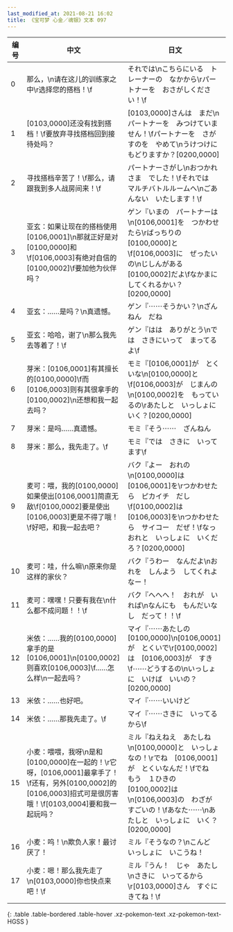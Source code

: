 ```yaml
---
last_modified_at: 2021-08-21 16:02
title: 《宝可梦 心金／魂银》文本 097
---
```

| 编号 | 中文 | 日文 |
| ---- | ---- | ---- |
| 0 | 那么，\n请在这儿的训练家之中\r选择您的搭档！\f | それでは\nこちらにいる　トレーナーの　なかから\rパートナーを　おさがしください！\f |
| 1 | [0103,0000]还没有找到搭档！\f要放弃寻找搭档回到接待处吗？ | [0103,0000]さんは　まだ\nパートナーを　みつけていません！\fパートナーを　さがすのを　やめて\nうけつけに　もどりますか？[0200,0000] |
| 2 | 寻找搭档辛苦了！\f那么，请跟我到多人战房间来！\f | パートナーさがし\nおつかれさま　でした！\fそれでは　マルチバトルルームへ\nごあんない　いたします！\f |
| 3 | 亚玄：如果让现在的搭档使用[0106,0001]\n那就正好是对[0100,0000]和\f[0106,0003]有绝对自信的[0100,0002]\f要加他为伙伴吗？ | ゲン『いまの　パートナーは\n[0106,0001]を　つかわせたら\rばっちりの　[0100,0000]と\f[0106,0003]に　ぜったいの\nじしんがある　[0100,0002]だよ\fなかまに　してくれるかい？[0200,0000] |
| 4 | 亚玄：……是吗？\n真遗憾。 | ゲン『⋯⋯そうかい？\nざんねん　だね |
| 5 | 亚玄：哈哈，谢了\n那么我先去等着了！\f | ゲン『はは　ありがとう\nでは　さきにいって　まってるよ\f |
| 6 | 芽米：[0106,0001]有其擅长的[0100,0000]\f而[0106,0003]则有其很拿手的[0100,0002]\n还想和我一起去吗？ | モミ『[0106,0001]が　とくいな\n[0100,0000]と\f[0106,0003]が　じまんの\n[0100,0002]を　もっているの\rあたしと　いっしょに　いく？[0200,0000] |
| 7 | 芽米：是吗……真遗憾。 | モミ『そう⋯⋯　ざんねん |
| 8 | 芽米：那么，我先走了。\f | モミ『では　さきに　いってます\f |
| 9 | 麦可：喂，我的[0100,0000]如果使出[0106,0001]简直无敌\f[0100,0002]要是使出[0106,0003]更是不得了哦！\f好吧，和我一起去吧？ | バク『よー　おれの\n[0100,0000]は　[0106,0001]を\rつかわせたら　ピカイチ　だし\f[0100,0002]は　[0106,0003]を\nつかわせたら　サイコー　だぜ！\fなっ　おれと　いっしょに　いくだろ？[0200,0000] |
| 10 | 麦可：哇，什么嘛\n原来你是这样的家伙？ | バク『うわー　なんだよ\nおれを　しんよう　してくれよなー！ |
| 11 | 麦可：嘿嘿！只要有我在\n什么都不成问题！！\f | バク『へへへ！　おれが　いれば\nなんにも　もんだいなし　だって！！\f |
| 12 | 米依：……我的[0100,0000]拿手的是[0106,0001]\n[0100,0002]则喜欢[0106,0003]\f……怎么样\n一起去吗？ | マイ『⋯⋯あたしの　[0100,0000]\n[0106,0001]が　とくいで\r[0100,0002]は　[0106,0003]が　すき\f⋯⋯どうするの\nいっしょに　いけば　いいの？[0200,0000] |
| 13 | 米依：……也好吧。 | マイ『⋯⋯いいけど |
| 14 | 米依：……那我先走了。\f | マイ『⋯⋯さきに　いってるから\f |
| 15 | 小麦：喂喂，我呀\n是和[0100,0000]在一起的！\r它呀，[0106,0001]最拿手了！\f还有，另外[0100,0002]的[0106,0003]招式可是很厉害哦！\f[0103,0004]要和我一起玩吗？ | ミル『ねえねえ　あたしね\n[0100,0000]と　いっしょなの！\rでね　[0106,0001]が　とくいなんだ！\fでね　もう　１ひきの　[0100,0002]は\n[0106,0003]の　わざが　すごいの！\fあなた⋯⋯\nあたしと　いっしょに　いく？[0200,0000] |
| 16 | 小麦：呜！\n欺负人家！最讨厌了！ | ミル『そうなの？\nこんど　いっしょに　いこうね！ |
| 17 | 小麦：嗯！那么我先走了\n[0103,0000]你也快点来吧！\f | ミル『うん！　じゃ　あたし\nさきに　いってるから\r[0103,0000]さん　すぐにきてね！\f |
{: .table .table-bordered .table-hover .xz-pokemon-text .xz-pokemon-text-HGSS }